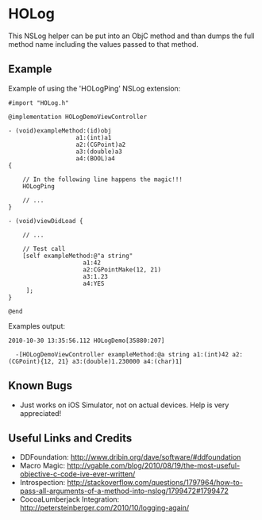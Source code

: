 HOLog
=====

This NSLog helper can be put into an ObjC method and than dumps the full 
method name including the values passed to that method.

Example
-------

Example of using the 'HOLogPing' NSLog extension: 

	#import "HOLog.h"

	@implementation HOLogDemoViewController

	- (void)exampleMethod:(id)obj 
	                   a1:(int)a1 
	                   a2:(CGPoint)a2
	                   a3:(double)a3 
	                   a4:(BOOL)a4
	{
    
	    // In the following line happens the magic!!!
	    HOLogPing
    
	    // ... 
	}

	- (void)viewDidLoad {
    
	    // ...

	    // Test call
	    [self exampleMethod:@"a string"
	                     a1:42 
	                     a2:CGPointMake(12, 21) 
	                     a3:1.23
	                     a4:YES
	     ];
	}

	@end

Examples output:

	2010-10-30 13:35:56.112 HOLogDemo[35880:207] 

	  -[HOLogDemoViewController exampleMethod:@a string a1:(int)42 a2:(CGPoint){12, 21} a3:(double)1.230000 a4:(char)1]

Known Bugs
----------

  - Just works on iOS Simulator, not on actual devices. Help is very appreciated!

Useful Links and Credits
------------------------

  - DDFoundation: <http://www.dribin.org/dave/software/#ddfoundation>
  - Macro Magic: <http://vgable.com/blog/2010/08/19/the-most-useful-objective-c-code-ive-ever-written/>	
  - Introspection: <http://stackoverflow.com/questions/1797964/how-to-pass-all-arguments-of-a-method-into-nslog/1799472#1799472>
  - CocoaLumberjack Integration: <http://petersteinberger.com/2010/10/logging-again/>

